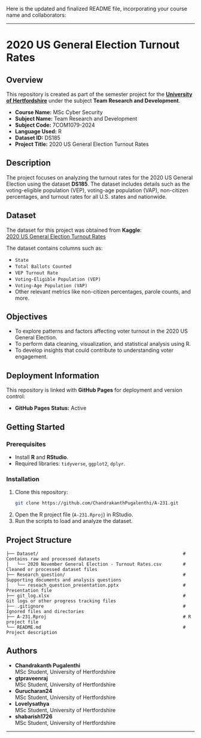 Here is the updated and finalized README file, incorporating your course name and collaborators:

---

# 2020 US General Election Turnout Rates

## Overview

This repository is created as part of the semester project for the [**University of Hertfordshire**](https://www.herts.ac.uk) under the subject **Team Research and Development**.

- **Course Name:** MSc Cyber Security  
- **Subject Name:** Team Research and Development  
- **Subject Code:** 7COM1079-2024  
- **Language Used:** R  
- **Dataset ID:** DS185  
- **Project Title:** 2020 US General Election Turnout Rates  

## Description

The project focuses on analyzing the turnout rates for the 2020 US General Election using the dataset **DS185**. The dataset includes details such as the voting-eligible population (VEP), voting-age population (VAP), non-citizen percentages, and turnout rates for all U.S. states and nationwide.

## Dataset

The dataset for this project was obtained from **Kaggle**:  
[2020 US General Election Turnout Rates](https://www.kaggle.com/datasets/imoore/2020-us-general-election-turnout-rates)

The dataset contains columns such as:  
- `State`  
- `Total Ballots Counted`  
- `VEP Turnout Rate`  
- `Voting-Eligible Population (VEP)`  
- `Voting-Age Population (VAP)`  
- Other relevant metrics like non-citizen percentages, parole counts, and more.

## Objectives

- To explore patterns and factors affecting voter turnout in the 2020 US General Election.  
- To perform data cleaning, visualization, and statistical analysis using R.  
- To develop insights that could contribute to understanding voter engagement.

## Deployment Information

This repository is linked with **GitHub Pages** for deployment and version control:  
- **GitHub Pages Status:** Active

## Getting Started

### Prerequisites
- Install **R** and **RStudio**.
- Required libraries: `tidyverse`, `ggplot2`, `dplyr`.

### Installation
1. Clone this repository:  
   ```bash
   git clone https://github.com/ChandrakanthPugalenthi/A-231.git
   ```
2. Open the R project file (`A-231.Rproj`) in RStudio.
3. Run the scripts to load and analyze the dataset.

## Project Structure

```
├── Dataset/                                                      # Contains raw and processed datasets
│   └── 2020 November General Election - Turnout Rates.csv        # Cleaned or processed dataset files
├── Research_question/                                            # Supporting documents and analysis questions
│   └── reseach_question_presentation.pptx                        # Presentation file
├── git_log.xlsx                                                  # Git logs or other progress tracking files
├── .gitignore                                                    # Ignored files and directories
├── A-231.Rproj                                                   # R project file
└── README.md                                                     # Project description
```

## Authors

- **Chandrakanth Pugalenthi**  
  MSc Student, University of Hertfordshire  
- **gtpraveenraj**  
  MSc Student, University of Hertfordshire  
- **Gurucharan24**  
  MSc Student, University of Hertfordshire  
- **Lovelysathya**  
  MSc Student, University of Hertfordshire  
- **shabarish1726**  
  MSc Student, University of Hertfordshire  

---
